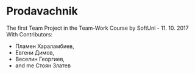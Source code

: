 # Prodavachnik
The first Team Project in the Team-Work Course by SoftUni - 11. 10. 2017
With Contributors:
  - Пламен Хараламбиев,
  - Евгени Димов,
  - Веселин Георгиев,
  - and me Стоян Златев
